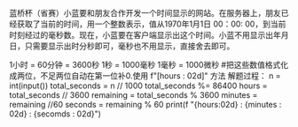 蓝桥杯（省赛）小蓝要和朋友合作开发一个时间显示的网站。在服务器上，朋友已经获取了当前的时间，用一个整数表示，值从1970年1月1日 00：00: 00，到当前时刻经过的毫秒数。现在，小蓝要在客户端显示出这个时间。小蓝不用显示出年月日，只需要显示出时分秒即可，毫秒也不用显示，直接舍去即可。

1小时 = 60分钟 = 3600秒
1秒 = 1000毫秒
1毫秒 = 1000微秒
#把这些数值格式化成两位，不足两位自动在第一位补0.使用  f"[hours : 02d]" 方法
解题过程：
n = int(input())
total_seconds = n // 1000
total_seconds %= 86400
hours = total_seconds // 3600
remaining = total_seconds % 3600
minutes = remaining //60
seconds = remaining % 60
print(f "{hours:02d} : {minutes : 02d} : {secomds : 02d}")
